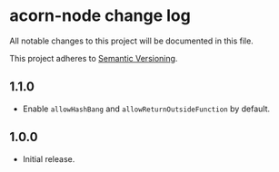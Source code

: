 # acorn-node change log

All notable changes to this project will be documented in this file.

This project adheres to [Semantic Versioning](http://semver.org/).

## 1.1.0

 * Enable `allowHashBang` and `allowReturnOutsideFunction` by default.

## 1.0.0

 * Initial release.
